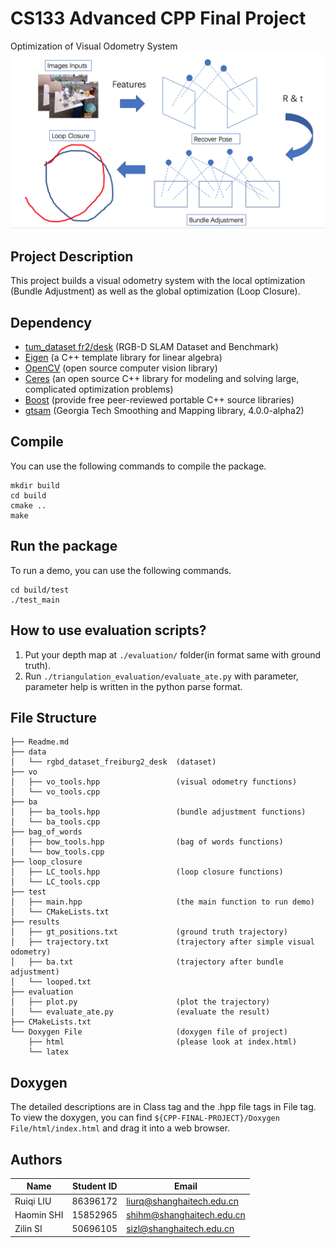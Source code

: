 # CS133 Advanced CPP Final Project
Optimization of Visual Odometry System
![cpp_pip](cpp_pip.png)

## Project Description
​This project builds a visual odometry system with the local optimization (Bundle Adjustment) as well as the global optimization (Loop Closure).

## Dependency

- [tum_dataset fr2/desk](https://vision.in.tum.de/data/datasets/rgbd-dataset/download) (RGB-D SLAM Dataset and Benchmark)
- [Eigen](http://eigen.tuxfamily.org/index.php?title=Main_Page) (a C++ template library for linear algebra)
- [OpenCV](https://opencv.org/releases/) (open source computer vision library)
- [Ceres](http://www.ceres-solver.org/) (an open source C++ library for modeling and solving large, complicated optimization problems)
- [Boost](https://www.boost.org/) (provide free peer-reviewed portable C++ source libraries)
- [gtsam](https://github.com/borglab/gtsam/releases) (Georgia Tech Smoothing and Mapping library, 4.0.0-alpha2)

## Compile

You can use the following commands to compile the package.

```
mkdir build
cd build
cmake ..
make
```

## Run the package

To run a demo, you can use the following commands.

```
cd build/test
./test_main
```

## How to use evaluation scripts?

1. Put your depth map at `./evaluation/` folder(in format same with ground truth).
2. Run `./triangulation_evaluation/evaluate_ate.py` with parameter, parameter help is written in the python parse format.

## File Structure

```
├── Readme.md
├── data
│   └── rgbd_dataset_freiburg2_desk  (dataset)
├── vo
│   ├── vo_tools.hpp                 (visual odometry functions)
│   └── vo_tools.cpp
├── ba
│   ├── ba_tools.hpp                 (bundle adjustment functions)
│   └── ba_tools.cpp
├── bag_of_words
│   ├── bow_tools.hpp                (bag of words functions)
│   └── bow_tools.cpp
├── loop_closure
│   ├── LC_tools.hpp                 (loop closure functions)
│   └── LC_tools.cpp
├── test
│   ├── main.hpp                     (the main function to run demo)
│   └── CMakeLists.txt
├── results
│   ├── gt_positions.txt             (ground truth trajectory)
│   ├── trajectory.txt               (trajectory after simple visual odometry)
│   ├── ba.txt                       (trajectory after bundle adjustment)
│   └── looped.txt
├── evaluation
│   ├── plot.py                      (plot the trajectory)
│   └── evaluate_ate.py              (evaluate the result)
├── CMakeLists.txt
└── Doxygen File                     (doxygen file of project)
    ├── html                         (please look at index.html)
    └── latex
```
## Doxygen
The detailed descriptions are in Class tag and the .hpp file tags in File tag. To view the doxygen, you can find `${CPP-FINAL-PROJECT}/Doxygen File/html/index.html` and drag it into a web browser.

## Authors

Name | Student ID | Email
-----|---------|-------------
Ruiqi LIU | 86396172 | liurq@shanghaitech.edu.cn
Haomin SHI | 15852965 | shihm@shanghaitech.edu.cn
Zilin SI | 50696105 | sizl@shanghaitech.edu.cn
